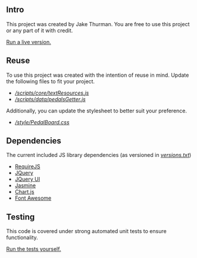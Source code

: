 ## Intro
This project was created by Jake Thurman. You are free to use this project or any part of it with credit.

[Run a live version.](http://jakethurman.github.io/pedalboard/)

## Reuse
To use this project was created with the intention of reuse in mind. Update the following files to fit your project.

- *[/scripts/core/textResources.js](/scripts/core/textResources.js)* 
- *[/scripts/data/pedalsGetter.js](/scripts/data/pedalsGetter.js)*

Additionally, you can update the stylesheet to better suit your preference.

- *[/style/PedalBoard.css](/style/PedalBoard.css)*

## Dependencies
The current included JS library dependencies (as versioned in *[versions.txt](versions.txt)*)

- [RequireJS](http://www.requirejs.org)
- [JQuery](http://jquery.com/)
- [JQuery UI](https://jqueryui.com/)
- [Jasmine](http://jasmine.github.io/)
- [Chart.js](http://www.chartjs.org)
- [Font Awesome](http://fortawesome.github.io/Font-Awesome/)

## Testing
This code is covered under strong automated unit tests to ensure functionality.

[Run the tests yourself.](http://jakethurman.github.io/pedalboard/tests.html)
